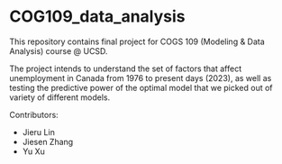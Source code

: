 # COG109_data_analysis

This repository contains final project for COGS 109 (Modeling & Data Analysis) course @ UCSD.

The project intends to understand the set of factors that affect unemployment in Canada from 1976 to present days (2023), as well as testing the predictive power of the optimal model that we picked out of variety of different models.

Contributors:
- Jieru Lin
- Jiesen Zhang
- Yu Xu
